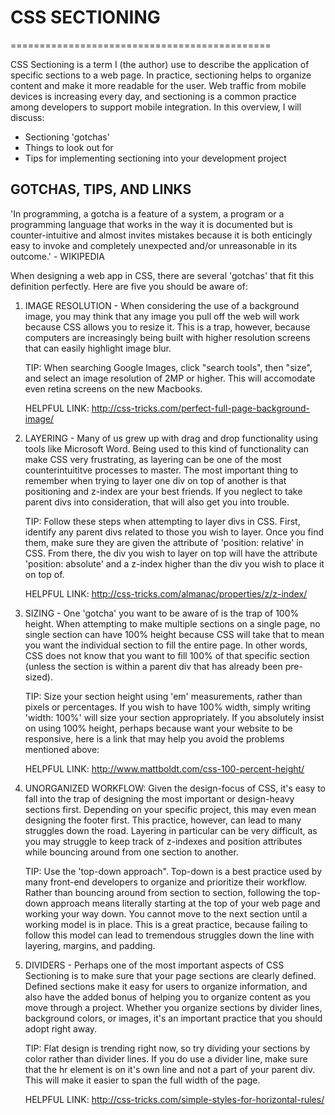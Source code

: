 CSS SECTIONING
=========

=============================================

CSS Sectioning is a term I (the author) use to describe the application of specific sections to a web page.  In practice, sectioning helps to organize content and make it more readable for the user.  Web traffic from mobile devices is increasing every day, and sectioning is a common practice among developers to support mobile integration.  In this overview, I will discuss:

  - Sectioning 'gotchas'
  - Things to look out for
  - Tips for implementing sectioning into your development project


GOTCHAS, TIPS, AND LINKS
-------------------
'In programming, a gotcha is a feature of a system, a program or a programming language that works in the way it is documented but is counter-intuitive and almost invites mistakes because it is both enticingly easy to invoke and completely unexpected and/or unreasonable in its outcome.' - WIKIPEDIA

When designing a web app in CSS, there are several 'gotchas' that fit this definition perfectly.  Here are five you should be aware of:

1. IMAGE RESOLUTION -   When considering the use of a background image, you may think that any image you pull off the web will work because CSS allows you to resize it.  This is a trap, however, because computers are increasingly being built with higher resolution screens that can easily highlight image blur.

    TIP: When searching Google Images, click "search tools", then "size", and select an image resolution of 2MP or higher. This will accomodate even retina screens on the new Macbooks.

    HELPFUL LINK: http://css-tricks.com/perfect-full-page-background-image/
    
2. LAYERING - Many of us grew up with drag and drop functionality using tools like Microsoft Word.  Being used to this kind of functionality can make CSS very frustrating, as layering can be one of the most counterintuititve processes to master.  The most important thing to remember when trying to layer one div on top of another is that positioning and z-index are your best friends.  If you neglect to take parent divs into consideration, that will also get you into trouble.
    
    TIP: Follow these steps when attempting to layer divs in CSS.  First, identify any parent divs related to those you wish to layer.  Once you find them, make sure they are given the attribute of 'position: relative' in CSS.  From there, the div you wish to layer on top will have the attribute 'position: absolute' and a z-index higher than the div you wish to place it on top of.

    HELPFUL LINK: http://css-tricks.com/almanac/properties/z/z-index/

3. SIZING - One 'gotcha' you want to be aware of is the trap of 100% height.  When attempting to make multiple sections on a single page, no single section can have 100% height because CSS will take that to mean you want the individual section to fill the entire page.  In other words, CSS does not know that you want to fill 100% of that specific section (unless the section is within a parent div that has already been pre-sized).
    
    TIP: Size your section height using 'em' measurements, rather than pixels or percentages.  If you wish to have 100% width, simply writing 'width: 100%' will size your section appropriately.  If you absolutely insist on using 100% height, perhaps because want your website to be responsive, here is a link that may help you avoid the problems mentioned above:

    HELPFUL LINK: http://www.mattboldt.com/css-100-percent-height/
    
4. UNORGANIZED WORKFLOW: Given the design-focus of CSS, it's easy to fall into the trap of designing the most important or design-heavy sections first.  Depending on your specific project, this may even mean designing the footer first.  This practice, however, can lead to many struggles down the road.  Layering in particular can be very difficult, as you may struggle to keep track of z-indexes and position attributes while bouncing around from one section to another.

    TIP: Use the 'top-down approach".  Top-down is a best practice used by many front-end developers to organize and prioritize their workflow.  Rather than bouncing around from section to section, following the top-down approach means literally starting at the top of your web page and working your way down.  You cannot move to the next section until a working model is in place.  This is a great practice, because failing to follow this model can lead to tremendous struggles down the line with layering, margins, and padding. 
    
5. DIVIDERS - Perhaps one of the most important aspects of CSS Sectioning is to make sure that your page sections are clearly defined.  Defined sections make it easy for users to organize information, and also have the added bonus of helping you to organize content as you move through a project. Whether you organize sections by divider lines, background colors, or images, it's an important practice that you should adopt right away.

    TIP: Flat design is trending right now, so try dividing your sections by color rather than divider lines.  If you do use a divider line, make sure that the hr element is on it's own line and not a part of your parent div.  This will make it easier to span the full width of the page.
    
    HELPFUL LINK: http://css-tricks.com/simple-styles-for-horizontal-rules/
